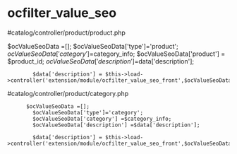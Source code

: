 # ocfilter_value_seo

#catalog/controller/product/product.php

 $ocValueSeoData =[];
            $ocValueSeoData['type']='product';
            $ocValueSeoData['category'] =$category_info;
            $ocValueSeoData['product'] = $product_id;
            $ocValueSeoData['description'] =$data['description'];

            $data['description'] = $this->load->controller('extension/module/ocfilter_value_seo_front',$ocValueSeoData); 

#catalog/controller/product/category.php

          $ocValueSeoData =[];
            $ocValueSeoData['type']='category';
            $ocValueSeoData['category'] =$category_info;
            $ocValueSeoData['description'] =$data['description'];

            $data['description'] = $this->load->controller('extension/module/ocfilter_value_seo_front',$ocValueSeoData);            
